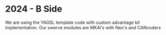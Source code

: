 # 2024 - B Side

We are using the YAGSL template code with custom advantage kit implementation. Our swerve modules are MK4i's with Neo's and CANcoders
